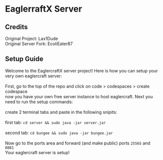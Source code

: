# EaglerraftX Server

## Credits
Original Project: Lax1Dude
<br>
Original Server Fork: EcoliEater87
<br>
## Setup Guide
Welcome to the EaglercraftX server project! Here is how you can setup your very own eaglercraft server:
<br>
<br>
First, go to the top of the repo and click on code > codespaces > create codespace
<br>
now you have your own free server instance to host eaglercraft. Next you need to run the setup commands:
<br>
<br>
create 2 terminal tabs and paste in the following snipits:
<br>
<br>
first tab: `cd server && sudo java -jar server.jar`
<br>
<br>
second tab: `cd bungee && sudo java -jar bungee.jar`
<br>
<br>
Now go to the ports area and forward (and make public) ports `25565` and `8081`
<br>
Your eaglercraft server is setup!

